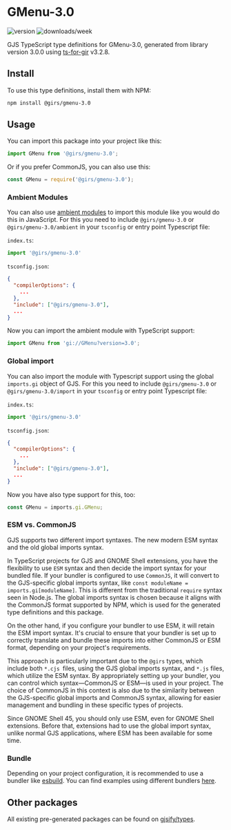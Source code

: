 
# GMenu-3.0

![version](https://img.shields.io/npm/v/@girs/gmenu-3.0)
![downloads/week](https://img.shields.io/npm/dw/@girs/gmenu-3.0)


GJS TypeScript type definitions for GMenu-3.0, generated from library version 3.0.0 using [ts-for-gir](https://github.com/gjsify/ts-for-gir) v3.2.8.


## Install

To use this type definitions, install them with NPM:
```bash
npm install @girs/gmenu-3.0
```

## Usage

You can import this package into your project like this:
```ts
import GMenu from '@girs/gmenu-3.0';
```

Or if you prefer CommonJS, you can also use this:
```ts
const GMenu = require('@girs/gmenu-3.0');
```

### Ambient Modules

You can also use [ambient modules](https://github.com/gjsify/ts-for-gir/tree/main/packages/cli#ambient-modules) to import this module like you would do this in JavaScript.
For this you need to include `@girs/gmenu-3.0` or `@girs/gmenu-3.0/ambient` in your `tsconfig` or entry point Typescript file:

`index.ts`:
```ts
import '@girs/gmenu-3.0'
```

`tsconfig.json`:
```json
{
  "compilerOptions": {
    ...
  },
  "include": ["@girs/gmenu-3.0"],
  ...
}
```

Now you can import the ambient module with TypeScript support: 

```ts
import GMenu from 'gi://GMenu?version=3.0';
```

### Global import

You can also import the module with Typescript support using the global `imports.gi` object of GJS.
For this you need to include `@girs/gmenu-3.0` or `@girs/gmenu-3.0/import` in your `tsconfig` or entry point Typescript file:

`index.ts`:
```ts
import '@girs/gmenu-3.0'
```

`tsconfig.json`:
```json
{
  "compilerOptions": {
    ...
  },
  "include": ["@girs/gmenu-3.0"],
  ...
}
```

Now you have also type support for this, too:

```ts
const GMenu = imports.gi.GMenu;
```


### ESM vs. CommonJS

GJS supports two different import syntaxes. The new modern ESM syntax and the old global imports syntax.

In TypeScript projects for GJS and GNOME Shell extensions, you have the flexibility to use `ESM` syntax and then decide the import syntax for your bundled file. If your bundler is configured to use `CommonJS`, it will convert to the GJS-specific global imports syntax, like `const moduleName = imports.gi[moduleName]`. This is different from the traditional `require` syntax seen in Node.js. The global imports syntax is chosen because it aligns with the CommonJS format supported by NPM, which is used for the generated type definitions and this package.

On the other hand, if you configure your bundler to use ESM, it will retain the ESM import syntax. It's crucial to ensure that your bundler is set up to correctly translate and bundle these imports into either CommonJS or ESM format, depending on your project's requirements.

This approach is particularly important due to the `@girs` types, which include both `*.cjs `files, using the GJS global imports syntax, and `*.js` files, which utilize the ESM syntax. By appropriately setting up your bundler, you can control which syntax—CommonJS or ESM—is used in your project. The choice of CommonJS in this context is also due to the similarity between the GJS-specific global imports and CommonJS syntax, allowing for easier management and bundling in these specific types of projects.

Since GNOME Shell 45, you should only use ESM, even for GNOME Shell extensions. Before that, extensions had to use the global import syntax, unlike normal GJS applications, where ESM has been available for some time.

### Bundle

Depending on your project configuration, it is recommended to use a bundler like [esbuild](https://esbuild.github.io/). You can find examples using different bundlers [here](https://github.com/gjsify/ts-for-gir/tree/main/examples).

## Other packages

All existing pre-generated packages can be found on [gjsify/types](https://github.com/gjsify/types).

